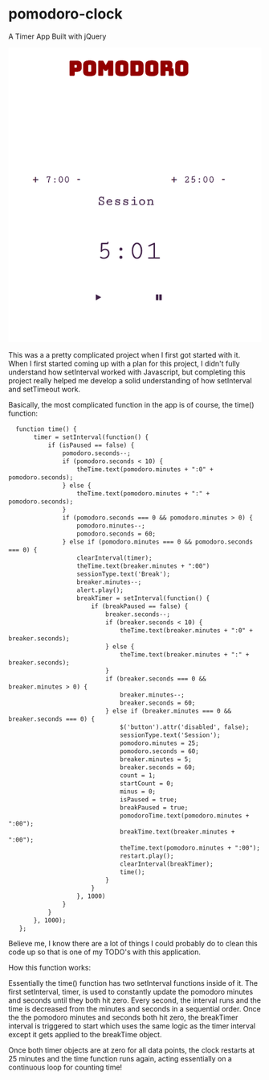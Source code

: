 # pomodoro-clock
A Timer App Built with jQuery

![Pomodoro Clock](pomodoro.png)


This was a a pretty complicated project when I first got started with it. When I first started coming up with a plan for this project, I didn't fully understand how setInterval worked with Javascript, but completing this project really helped me develop a solid understanding of how setInterval and setTimeout work.

Basically, the most complicated function in the app is of course, the time() function:

      function time() {
           timer = setInterval(function() {
               if (isPaused == false) {
                   pomodoro.seconds--;
                   if (pomodoro.seconds < 10) {
                       theTime.text(pomodoro.minutes + ":0" + pomodoro.seconds);
                   } else {
                       theTime.text(pomodoro.minutes + ":" + pomodoro.seconds);
                   }
                   if (pomodoro.seconds === 0 && pomodoro.minutes > 0) {
                       pomodoro.minutes--;
                       pomodoro.seconds = 60;
                   } else if (pomodoro.minutes === 0 && pomodoro.seconds === 0) {
                       clearInterval(timer);
                       theTime.text(breaker.minutes + ":00")
                       sessionType.text('Break');
                       breaker.minutes--;
                       alert.play();
                       breakTimer = setInterval(function() {
                           if (breakPaused == false) {
                               breaker.seconds--;
                               if (breaker.seconds < 10) {
                                   theTime.text(breaker.minutes + ":0" + breaker.seconds);
                               } else {
                                   theTime.text(breaker.minutes + ":" + breaker.seconds);
                               }
                               if (breaker.seconds === 0 && breaker.minutes > 0) {
                                   breaker.minutes--;
                                   breaker.seconds = 60;
                               } else if (breaker.minutes === 0 && breaker.seconds === 0) {
                                   $('button').attr('disabled', false);
                                   sessionType.text('Session');
                                   pomodoro.minutes = 25;
                                   pomodoro.seconds = 60;
                                   breaker.minutes = 5;
                                   breaker.seconds = 60;
                                   count = 1;
                                   startCount = 0;
                                   minus = 0;
                                   isPaused = true;
                                   breakPaused = true;
                                   pomodoroTime.text(pomodoro.minutes + ":00");
                                   breakTime.text(breaker.minutes + ":00");
                                   theTime.text(pomodoro.minutes + ":00");
                                   restart.play();
                                   clearInterval(breakTimer);
                                   time();
                               }
                           }
                       }, 1000)
                   }
               }
           }, 1000);
       };
    
Believe me, I know there are a lot of things I could probably do to clean this code up so that is one of my TODO's with this application. 

How this function works: 

Essentially the time() function has two setInterval functions inside of it. The first setInterval, timer, is used to constantly update the pomodoro minutes and seconds until they both hit zero. Every second, the interval runs and the time is decreased from the minutes and seconds in a sequential order. Once the the pomodoro minutes and seconds both hit zero, the breakTimer interval is triggered to start which uses the same logic as the timer interval except it gets applied to the breakTime object.

Once both timer objects are at zero for all data points, the clock restarts at 25 minutes and the time function runs again, acting essentially on a continuous loop for counting time! 

